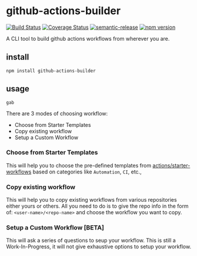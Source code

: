 # github-actions-builder

[![Build Status](https://img.shields.io/endpoint.svg?url=https%3A%2F%2Factions-badge.atrox.dev%2Frajasegar%2Fgithub-actions-builder%2Fbadge%3Fref%3Dmaster&style=flat)](https://actions-badge.atrox.dev/rajasegar/github-actions-builder/goto?ref=master)
[![Coverage Status](https://coveralls.io/repos/github/rajasegar/github-actions-builder/badge.svg?branch=master)](https://coveralls.io/github/rajasegar/github-actions-builder?branch=master)
[![semantic-release](https://img.shields.io/badge/%20%20%F0%9F%93%A6%F0%9F%9A%80-semantic--release-e10079.svg)](https://github.com/semantic-release/semantic-release)
[![npm version](http://img.shields.io/npm/v/github-actions-builder.svg?style=flat)](https://npmjs.org/package/github-actions-builder "View this project on npm")

A CLI tool to build github actions workflows from wherever you are.

## install

```
npm install github-actions-builder
```

## usage

```
gab
```

There are 3 modes of choosing workflow:
* Choose from Starter Templates
* Copy existing workflow
* Setup a Custom Workflow

### Choose from Starter Templates
This will help you to choose the pre-defined templates from 
[actions/starter-workflows](https://github.com/actions/starter-workflows) based
on categories like `Automation`, `CI`, etc.,

### Copy existing workflow
This will help you to copy existing workflows from various repositories either yours or
others. All you need to do is to give the repo info in the form of:
`<user-name>/<repo-name>` and choose the workflow you want to copy.

### Setup a Custom Workflow [BETA]
This will ask a series of questions to seup your workflow.
This is still a Work-In-Progress, it will not give exhaustive options to setup your workflow.


